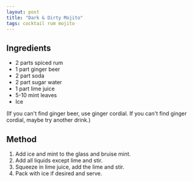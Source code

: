 ```yaml
---
layout: post
title: "Dark & Dirty Mojito"
tags: cocktail rum mojito
---
```


## Ingredients

* 2 parts spiced rum
* 1 part ginger beer
* 2 part soda
* 2 part sugar water
* 1 part lime juice
* 5-10 mint leaves
* Ice

(If you can't find ginger beer, use ginger cordial. If you can't find ginger cordial, maybe try
another drink.)

## Method

1. Add ice and mint to the glass and bruise mint.
2. Add all liquids except lime and stir.
3. Squeeze in lime juice, add the lime and stir.
4. Pack with ice if desired and serve.
